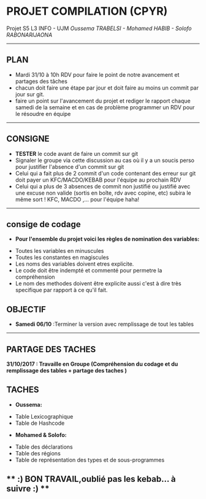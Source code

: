 # PROJET COMPILATION (CPYR) 
Projet S5 L3 INFO - UJM
_Oussema TRABELSI - Mohamed HABIB - Solofo RABONARIJAONA_

-------------------------------------------------------------------------------
## PLAN 
+ Mardi 31/10 à 10h RDV pour faire le point de notre avancement et partages des tâches
 + chacun doit faire  une étape par jour et doit faire au moins un commit par jour sur git. 
 + faire un point sur l'avancement du projet et rediger le rapport chaque samedi de la semaine et en cas de problème programmer un RDV pour le résoudre en équipe
 
 --------------------------------------------------------------------------------
 
 ## CONSIGNE
 
 + **TESTER** le code avant de faire un commit sur git
 + Signaler le groupe via cette discussion au cas où il y a un soucis perso pour justifier l'absence d'un commit sur git 
+ Celui qui a fait plus de 2 commit d'un code contenant des erreur sur git doit payer un KFC/MACDO/KEBAB pour l'équipe au prochain RDV
 + Celui qui a plus de 3 absences de commit non justifié ou justifié avec une excuse non valide (sortis en boîte, rdv avec copine, etc) subira le même sort ! KFC, MACDO ,... pour l'équipe haha!
 
 --------------------------------------------------------------------------------------------------------
## consige de codage

+ **Pour l'ensemble du projet voici les règles de nomination des variables:**
 - Toutes les variables en minuscules 
 - Toutes les constantes en magiscules
 - Les noms des variables doivent etres explicite.
 - Le code doit être indempté et commenté pour permetre la compréhension
 - Le nom des methodes doivent être explicite aussi c'est à dire très specifique par rapport à ce qu'il fait. 
 ## OBJECTIF    
 + **Samedi 06/10** :Terminer la version avec remplissage de tout les tables

--------------------------------------------------------------------------------------------------------
## PARTAGE DES TACHES
**31/10/2017 : Travaille en Groupe (Compréhension du codage et du remplissage des tables + partage des taches )**

## **TACHES** ##
+ **Oussema:**
 - Table Lexicographique
 - Table de Hashcode
+ **Mohamed & Solofo:**
 - Table des déclarations
 - Table des régions
 - Table de représentation des types et de sous-programmes

** :)    BON TRAVAIL,oublié pas les kebab... à suivre :) **
----------------------------------------------------------------------------------------
